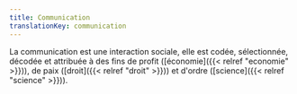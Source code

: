 ```yaml
---
title: Communication
translationKey: communication
---
```


La communication est une interaction sociale, elle est codée, sélectionnée, décodée et attribuée à des fins de profit ([économie]({{< relref "economie" >}})), de paix ([droit]({{< relref "droit" >}})) et d'ordre ([science]({{< relref "science" >}})).